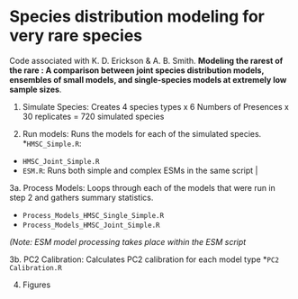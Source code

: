 # Species distribution modeling for very rare species

Code associated with K. D. Erickson & A. B. Smith. **Modeling the rarest of the rare : A comparison between joint species distribution models, ensembles of small models, and single-species models at extremely low sample sizes**. 


1. Simulate Species: Creates 4 species types x 6 Numbers of Presences x 30 replicates = 720 simulated species

2. Run models: Runs the models for each of the simulated species. 
*`HMSC_Simple.R`:    
* `HMSC_Joint_Simple.R` 
* `ESM.R`: Runs both simple and complex ESMs in the same script                                                                          |

3a. Process Models: Loops through each of the models that were run in step 2 and gathers summary statistics. 
* `Process_Models_HMSC_Single_Simple.R`   
* `Process_Models_HMSC_Joint_Simple.R`   

 *(Note: ESM model processing takes place within the ESM script*

3b. PC2 Calibration: Calculates PC2 calibration for each model type
 *`PC2 Calibration.R`   

4. Figures




